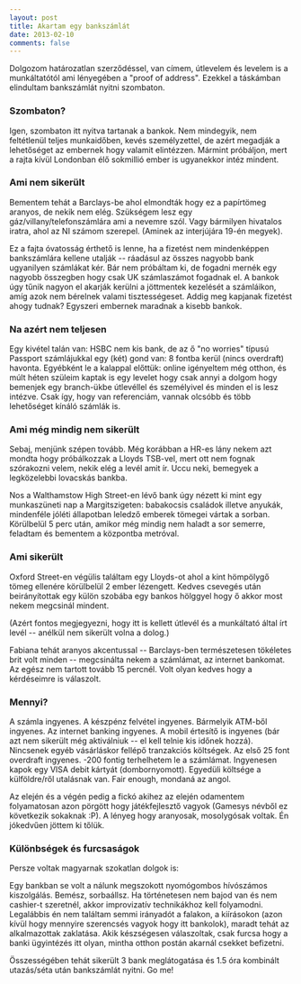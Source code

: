 ```yaml
---
layout: post
title: Akartam egy bankszámlát
date: 2013-02-10
comments: false
---
```


Dolgozom határozatlan szerződéssel, van címem, útlevelem és levelem is a munkáltatótól ami lényegében a "proof of address". Ezekkel a táskámban elindultam bankszámlát nyitni szombaton.

### Szombaton?

Igen, szombaton itt nyitva tartanak a bankok. Nem mindegyik, nem feltétlenül teljes munkaidőben, kevés személyzettel, de azért megadják a lehetőséget az embernek hogy valamit elintézzen. Mármint próbáljon, mert a rajta kívül Londonban élő sokmillió ember is ugyanekkor intéz mindent.

### Ami nem sikerült

Bementem tehát a Barclays-be ahol elmondták hogy ez a papírtömeg aranyos, de nekik nem elég. Szükségem lesz egy gáz/villany/telefonszámlára ami a nevemre szól. Vagy bármilyen hivatalos iratra, ahol az NI számom szerepel. (Aminek az interjújára 19-én megyek).

Ez a fajta óvatosság érthető is lenne, ha a fizetést nem mindenképpen bankszámlára kellene utalják -- ráadásul az összes nagyobb bank ugyanilyen számlákat kér. Bár nem próbáltam ki, de fogadni mernék egy nagyobb összegben hogy csak UK számlaszámot fogadnak el. A bankok úgy tűnik nagyon el akarják kerülni a jöttmentek kezelését a számláikon, amíg azok nem bérelnek valami tisztességeset. Addig meg kapjanak fizetést ahogy tudnak? Egyszeri embernek maradnak a kisebb bankok.

### Na azért nem teljesen

Egy kivétel talán van: HSBC nem kis bank, de az ő "no worries" típusú Passport számlájukkal egy (két) gond van: 8 fontba kerül (nincs overdraft) havonta. Egyébként le a kalappal előttük: online igényeltem még otthon, és múlt héten szüleim kaptak is egy levelet hogy csak annyi a dolgom hogy bemenjek egy branch-ükbe útlevéllel és személyivel és minden el is lesz intézve. Csak így, hogy van referenciám, vannak olcsóbb és több lehetőséget kínáló számlák is.

### Ami még mindig nem sikerült

Sebaj, menjünk szépen tovább. Még korábban a HR-es lány nekem azt mondta hogy próbálkozzak a Lloyds&nbsp;TSB-vel, mert ott nem fognak szórakozni velem, nekik elég a levél amit ír. Uccu neki, bemegyek a legközelebbi lovacskás bankba.

Nos a Walthamstow High Street-en lévő bank úgy nézett ki mint egy munkaszüneti nap a Margitszigeten: babakocsis családok illetve anyukák, mindenféle jóléti állapotban leledző emberek tömegei vártak a sorban. Körülbelül 5 perc után, amikor még mindig nem haladt a sor semerre, feladtam és bementem a központba metróval.

### Ami sikerült

Oxford Street-en végülis találtam egy Lloyds-ot ahol a kint hömpölygő tömeg ellenére körülbelül 2 ember lézengett. Kedves csevegés után beirányítottak egy külön szobába egy bankos hölggyel hogy ő akkor most nekem megcsinál mindent.

(Azért fontos megjegyezni, hogy itt is kellett útlevél és a munkáltató által írt levél -- anélkül nem sikerült volna a dolog.)

Fabiana tehát aranyos akcentussal -- Barclays-ben természetesen tökéletes brit volt minden -- megcsinálta nekem a számlámat, az internet bankomat. Az egész nem tartott tovább 15 percnél. Volt olyan kedves hogy a kérdéseimre is válaszolt.

### Mennyi?

A számla ingyenes. A készpénz felvétel ingyenes. Bármelyik ATM-ből ingyenes. Az internet banking ingyenes. A mobil értesítő is ingyenes (bár azt nem sikerült még aktiválniuk -- el kell telnie kis időnek hozzá). Nincsenek egyéb vásárláskor fellépő tranzakciós költségek. Az első 25 font overdraft ingyenes. -200 fontig terhelhetem le a számlámat. Ingyenesen kapok egy VISA debit kártyát (dombornyomott). Egyedüli költsége a külföldre/ről utalásnak van. Fair enough, mondaná az angol.

Az elején és a végén pedig a fickó akihez az elején odamentem folyamatosan azon pörgött hogy játékfejlesztő vagyok (Gamesys névből ez következik sokaknak :P). A lényeg hogy aranyosak, mosolygósak voltak. Én jókedvűen jöttem ki tőlük.

### Különbségek és furcsaságok

Persze voltak magyarnak szokatlan dolgok is:

Egy bankban se volt a nálunk megszokott nyomógombos hívószámos kiszolgálás. Bemész, sorbaállsz. Ha történetesen nem bajod van és nem cashier-t szeretnél, akkor improvizatív technikákhoz kell folyamodni. Legalábbis én nem találtam semmi irányadót a falakon, a kiírásokon (azon kívül hogy mennyire szerencsés vagyok hogy itt bankolok), maradt tehát az alkalmazottak zaklatása. Akik készségesen válaszoltak, csak furcsa hogy a banki ügyintézés itt olyan, mintha otthon postán akarnál csekket befizetni.

Összességében tehát sikerült 3 bank meglátogatása és 1.5 óra kombinált utazás/séta után bankszámlát nyitni. Go me!
